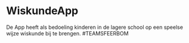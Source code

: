 # WiskundeApp
De App heeft als bedoeling kinderen in de lagere school op een speelse wijze wiskunde bij te brengen.
#TEAMSFEERBOM
